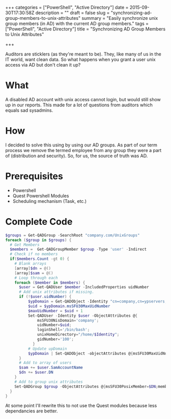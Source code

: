 +++
categories = ["PowerShell", "Active Directory"]
date = 2015-09-30T17:30:58Z
description = ""
draft = false
slug = "synchronizing-ad-group-members-to-unix-attributes"
summary = "Easily synchronize unix group members (in AD) with the current AD group members."
tags = ["PowerShell", "Active Directory"]
title = "Synchronizing AD Group Members to Unix Attributes"

+++


Auditors are sticklers (as they're meant to be). They, like many of us in the IT world, want clean data. So what happens when you grant a user unix access via AD but don't clean it up?

# What
A disabled AD account with unix access cannot login, but would still show up in our reports. This made for a lot of questions from auditors which equals sad sysadmins.

# How
I decided to solve this using by using our AD groups. As part of our term process we remove the termed employee from any group they were a part of (distribution and security). So, for us, the source of truth was AD.

# Prerequisites
* Powershell
* Quest Powershell Modules
* Scheduling mechanism (Task, etc.)

# Complete Code
```powershell
$groups = Get-QADGroup -SearchRoot "company.com/UnixGroups"
foreach ($group in $groups) {
  # Get Members
  $members =  Get-QADGroupMember $group -Type 'user' -Indirect
  # Check if no members
  if($members.Count -gt 0) {
    # Blank arrays
    [array]$dn = @()
    [array]$sam = @()
    # Loop through each
    foreach ($member in $members) {
      $user = Get-QADUser $member -IncludedProperties uidNumber
      # Add unix attributes if missing.
      if (!$user.uidNumber) {
          $ypDomain = Get-QADObject -Identity "cn=company,cn=ypservers,cn=ypserv30,cn=RpcServices,cn=system,dc=company,dc=com" -IncludedProperties msSFU30MaxUidNumber
          $uid = $ypDomain.msSFU30MaxUidNumber
          $maxUidNumber = $uid + 1
          Set-QADUser -Identity $user -ObjectAttributes @{
              msSFU30NisDomain='company';
              uidNumber=$uid;
              loginShell='/bin/bash';
              unixHomeDirectory="/home/$Identity";
              gidNumber='100';
            }
          # Update upDomain
          $ypDomain | Set-QADObject -objectAttributes @{msSFU30MaxUidNumber = $maxUidNumber}
      }
      # Add to array of users
      $sam += $user.SamAccountName
      $dn += $user.DN
    }
    # Add to group unix attributes
    Set-QADGroup $group -ObjectAttributes @{msSFU30PosixMember=$DN;memberUid=$sam}
  }
}
```

At some point I'll rewrite this to not use the Quest modules because less dependancies are better.

